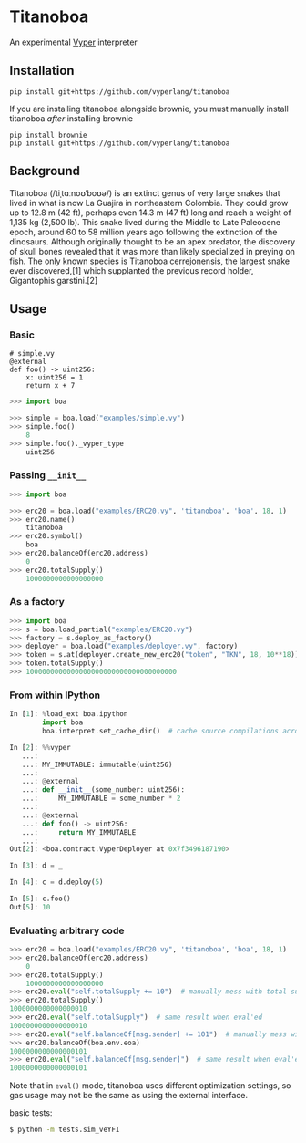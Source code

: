 # Titanoboa

An experimental [Vyper](https://github.com/vyperlang/vyper) interpreter

## Installation
```
pip install git+https://github.com/vyperlang/titanoboa
```

If you are installing titanoboa alongside brownie, you must manually install titanoboa *after* installing brownie

```
pip install brownie
pip install git+https://github.com/vyperlang/titanoboa
```

## Background

Titanoboa (/tiˌtɑːnoʊˈboʊə/) is an extinct genus of very large snakes that lived in what is now La Guajira in northeastern Colombia. They could grow up to 12.8 m (42 ft), perhaps even 14.3 m (47 ft) long and reach a weight of 1,135 kg (2,500 lb). This snake lived during the Middle to Late Paleocene epoch, around 60 to 58 million years ago following the extinction of the dinosaurs. Although originally thought to be an apex predator, the discovery of skull bones revealed that it was more than likely specialized in preying on fish. The only known species is Titanoboa cerrejonensis, the largest snake ever discovered,[1] which supplanted the previous record holder, Gigantophis garstini.[2]

## Usage

### Basic
```vyper
# simple.vy
@external
def foo() -> uint256:
    x: uint256 = 1
    return x + 7
```

```python
>>> import boa

>>> simple = boa.load("examples/simple.vy")
>>> simple.foo()
    8
>>> simple.foo()._vyper_type
    uint256
```


### Passing `__init__`

```python
>>> import boa

>>> erc20 = boa.load("examples/ERC20.vy", 'titanoboa', 'boa', 18, 1)
>>> erc20.name()
    titanoboa
>>> erc20.symbol()
    boa
>>> erc20.balanceOf(erc20.address)
    0
>>> erc20.totalSupply()
    1000000000000000000
```

### As a factory

```python
>>> import boa
>>> s = boa.load_partial("examples/ERC20.vy")
>>> factory = s.deploy_as_factory()
>>> deployer = boa.load("examples/deployer.vy", factory)
>>> token = s.at(deployer.create_new_erc20("token", "TKN", 18, 10**18))
>>> token.totalSupply()
>>> 1000000000000000000000000000000000000
```

### From within IPython

```python
In [1]: %load_ext boa.ipython
        import boa
        boa.interpret.set_cache_dir()  # cache source compilations across sessions

In [2]: %%vyper
   ...: 
   ...: MY_IMMUTABLE: immutable(uint256)
   ...: 
   ...: @external
   ...: def __init__(some_number: uint256):
   ...:     MY_IMMUTABLE = some_number * 2
   ...: 
   ...: @external
   ...: def foo() -> uint256:
   ...:     return MY_IMMUTABLE
   ...: 
Out[2]: <boa.contract.VyperDeployer at 0x7f3496187190>

In [3]: d = _

In [4]: c = d.deploy(5)

In [5]: c.foo()
Out[5]: 10
```

### Evaluating arbitrary code

```python
>>> erc20 = boa.load("examples/ERC20.vy", 'titanoboa', 'boa', 18, 1)
>>> erc20.balanceOf(erc20.address)
    0
>>> erc20.totalSupply()
    1000000000000000000
>>> erc20.eval("self.totalSupply += 10")  # manually mess with total supply
>>> erc20.totalSupply()
1000000000000000010
>>> erc20.eval("self.totalSupply")  # same result when eval'ed
1000000000000000010
>>> erc20.eval("self.balanceOf[msg.sender] += 101")  # manually mess with balance
>>> erc20.balanceOf(boa.env.eoa)
1000000000000000101
>>> erc20.eval("self.balanceOf[msg.sender]")  # same result when eval'ed
1000000000000000101
```

Note that in `eval()` mode, titanoboa uses different optimization settings, so gas usage may not be the same as using the external interface.

basic tests:
```bash
$ python -m tests.sim_veYFI
```
